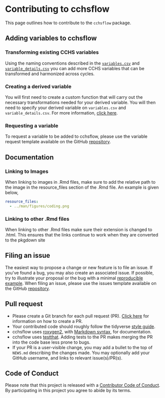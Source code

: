 # Contributing to cchsflow

This page outlines how to contribute to the `cchsflow` package. 

## Adding variables to cchsflow

### Transforming existing CCHS variables

Using the naming conventions described in the [`variables.csv`](https://big-life-lab.github.io/cchsflow/articles/variables_sheet.html) and [`variable_details.csv`](https://big-life-lab.github.io/cchsflow/articles/variable_details.html) you can add more CCHS variables that can be transformed and harmonized across cycles.

### Creating a derived variable

You will first need to create a custom function that will carry out the necessary transformations needed for your derived variable. You will then need to specify your derived variable on `variables.csv` and `variable_details.csv`. For more information, [click here](https://big-life-lab.github.io/cchsflow/articles/how_to_add_variables.html).

### Requesting a variable

To request a variable to be added to cchsflow, please use the variable request template available on the GitHub [repository](https://github.com/Big-Life-Lab/cchsflow/issues).

## Documentation


### Linking to Images

When linking to images in .Rmd files, make sure to add the relative path to the image in the resource_files section of the .Rmd file. An example is given below,

```YAML
resource_files:
  - ../man/figures/coding.png
```

### Linking to other .Rmd files

When linking to other .Rmd files make sure their extension is changed to .html. This ensures that the links continue to work when they are converted to the pkgdown site


## Filing an issue

The easiest way to propose a change or new feature is to file an issue. If you've found a
bug, you may also create an associated issue. If possible, try to illustrate your proposal or the bug with a minimal [reproducible example](https://www.tidyverse.org/help/#reprex). When filing an issue, please use the issues template available on the GitHub [repository](https://github.com/Big-Life-Lab/cchsflow/issues).

## Pull request

*  Please create a Git branch for each pull request (PR). [Click here](https://help.github.com/en/articles/creating-a-pull-request-from-a-fork) for information on how to create a PR.
*  Your contributed code should roughly follow the tidyverse [style guide](http://style.tidyverse.org).
*  cchsflow uses [roxygen2](https://cran.r-project.org/package=roxygen2), with
[Markdown syntax](https://bookdown.org/yihui/rmarkdown/markdown-syntax.html),
for documentation.
*  cchsflow uses [testthat](https://cran.r-project.org/package=testthat). Adding tests to the PR makes merging the PR into the code base less prone to bugs.
*  If your PR is a user-visible change, you may add a bullet to the top of `NEWS.md` describing the changes made. You may optionally add your GitHub username, and links to relevant issue(s)/PR(s).

## Code of Conduct

Please note that this project is released with a [Contributor Code of Conduct](CODE_OF_CONDUCT.md). By participating in this project you agree to
abide by its terms.
